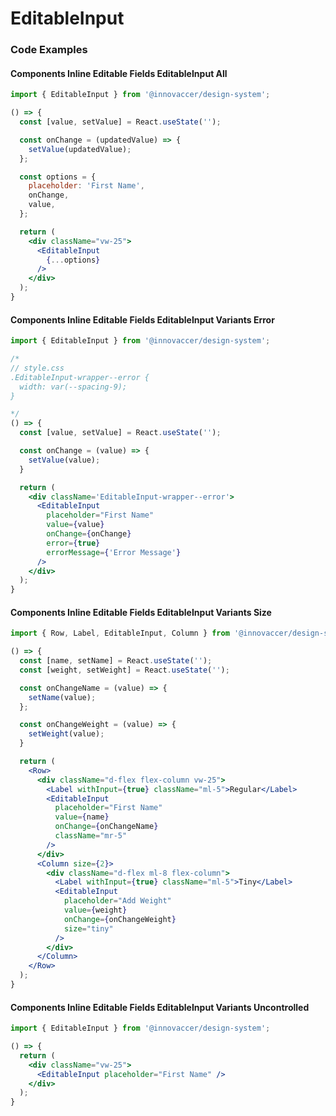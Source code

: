 # EditableInput



### Code Examples

#### Components Inline Editable Fields EditableInput All

```jsx
import { EditableInput } from '@innovaccer/design-system';

() => {
  const [value, setValue] = React.useState('');

  const onChange = (updatedValue) => {
    setValue(updatedValue);
  };

  const options = {
    placeholder: 'First Name',
    onChange,
    value,
  };

  return (
    <div className="vw-25">
      <EditableInput
        {...options}
      />
    </div>
  );
}
```


#### Components Inline Editable Fields EditableInput Variants Error

```jsx
import { EditableInput } from '@innovaccer/design-system';

/*
// style.css
.EditableInput-wrapper--error {
  width: var(--spacing-9);
}

*/
() => {
  const [value, setValue] = React.useState('');

  const onChange = (value) => {
    setValue(value);
  }

  return (
    <div className='EditableInput-wrapper--error'>
      <EditableInput
        placeholder="First Name"
        value={value}
        onChange={onChange}
        error={true}
        errorMessage={'Error Message'}
      />
    </div>
  );
}
```


#### Components Inline Editable Fields EditableInput Variants Size

```jsx
import { Row, Label, EditableInput, Column } from '@innovaccer/design-system';

() => {
  const [name, setName] = React.useState('');
  const [weight, setWeight] = React.useState('');

  const onChangeName = (value) => {
    setName(value);
  };

  const onChangeWeight = (value) => {
    setWeight(value);
  }

  return (
    <Row>
      <div className="d-flex flex-column vw-25">
        <Label withInput={true} className="ml-5">Regular</Label>
        <EditableInput
          placeholder="First Name"
          value={name}
          onChange={onChangeName}
          className="mr-5"
        />
      </div>
      <Column size={2}>
        <div className="d-flex ml-8 flex-column">
          <Label withInput={true} className="ml-5">Tiny</Label>
          <EditableInput
            placeholder="Add Weight"
            value={weight}
            onChange={onChangeWeight}
            size="tiny"
          />
        </div>
      </Column>
    </Row>
  );
}
```


#### Components Inline Editable Fields EditableInput Variants Uncontrolled

```jsx
import { EditableInput } from '@innovaccer/design-system';

() => {
  return (
    <div className="vw-25">
      <EditableInput placeholder="First Name" />
    </div>
  );
}
```